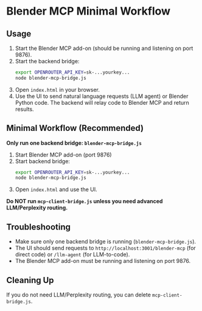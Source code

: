 # Blender MCP Minimal Workflow

## Usage

1. Start the Blender MCP add-on (should be running and listening on port 9876).
2. Start the backend bridge:
   ```sh
   export OPENROUTER_API_KEY=sk-...yourkey...
   node blender-mcp-bridge.js
   ```
3. Open `index.html` in your browser.
4. Use the UI to send natural language requests (LLM agent) or Blender Python code. The backend will relay code to Blender MCP and return results.

## Minimal Workflow (Recommended)

**Only run one backend bridge: `blender-mcp-bridge.js`**

1. Start Blender MCP add-on (port 9876)
2. Start backend bridge:
   ```sh
   export OPENROUTER_API_KEY=sk-...yourkey...
   node blender-mcp-bridge.js
   ```
3. Open `index.html` and use the UI.

**Do NOT run `mcp-client-bridge.js` unless you need advanced LLM/Perplexity routing.**

## Troubleshooting

- Make sure only one backend bridge is running (`blender-mcp-bridge.js`).
- The UI should send requests to `http://localhost:3001/blender-mcp` (for direct code) or `/llm-agent` (for LLM-to-code).
- The Blender MCP add-on must be running and listening on port 9876.

## Cleaning Up

If you do not need LLM/Perplexity routing, you can delete `mcp-client-bridge.js`.
